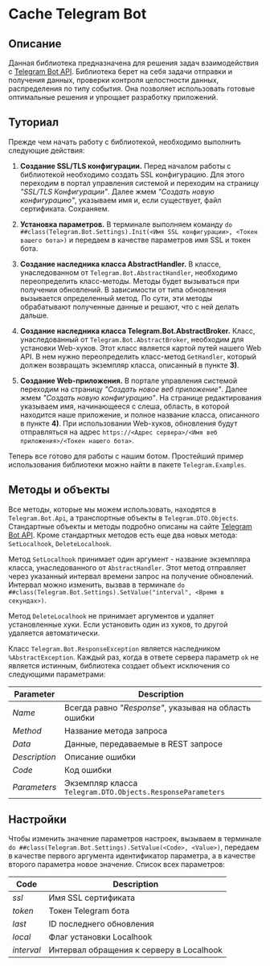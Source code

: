 # Cache Telegram Bot

## Описание
Данная библиотека предназначена для решения задач взаимодействия с [Telegram Bot API](https://core.telegram.org/bots/api). Библиотека берет на себя задачи отправки и получения данных, проверки контроля целостности данных, распределения по типу события. Она позволяет использовать готовые оптимальные решения и упрощает разработку приложений.

## Туториал
Прежде чем начать работу с библиотекой, необходимо выполнить следующие действия:

1) **Создание SSL/TLS конфигурации.**
Перед началом работы с библиотекой необходимо создать SSL конфигурацию. Для этого переходим в портал управления системой и переходим на страницу *"SSL/TLS Конфигурации"*. Далее жмем *"Создать новую конфигурацию"*, указываем имя и, если существует, файл сертификата. Сохраняем.

2) **Установка параметров.**
В терминале выполняем команду `do ##class(Telegram.Bot.Settings).Init(<Имя SSL конфигурации>, <Токен вашего бота>)` и передаем в качестве параметров имя SSL и токен бота.

3) **Создание наследника класса AbstractHandler.**
В классе, унаследованном от `Telegram.Bot.AbstractHandler`, необходимо переопределить класс-методы. Методы будет вызываться при получении обновлений. В зависимости от типа обновления вызывается определенный метод. По сути, эти методы обрабатывают полученные данные и решают, что с ней делать дальше.

4) **Создание наследника класса Telegram.Bot.AbstractBroker.**
Класс, унаследованный от `Telegram.Bot.AbstractBroker`, необходим для установки Web-хуков. Этот класс является картой путей нашего Web API. В нем нужно переопределить класс-метод `GetHandler`, который должен возвращать экземпляр класса, описанный в пункте **3)**.

5) **Создание Web-приложения.**
В портале управления системой переходим на страницу *"Создать новое веб приложение"*. Далее жмем *"Создать новую конфигурацию"*. На странице редактирования указываем имя, начинающееся с слеша, область, в которой находится наше приложение, и полное название класса, описанного в пункте **4)**. При использовании Web-хуков, обновления будут отправляться на адрес `https://<Адрес сервера>/<Имя веб приложения>/<Токен нашего бота>`.

Теперь все готово для работы с нашим ботом. Простейший пример использования библиотеки можно найти в пакете `Telegram.Examples`.

## Методы и объекты

Все методы, которые мы можем использовать, находятся в `Telegram.Bot.Api`, а транспортные объекты в `Telegram.DTO.Objects`. Стандартные объекты и методы подробно описаны на сайте [Telegram Bot API](https://core.telegram.org/bots/api). Кроме стандартных методов есть еще два новых метода: `SetLocalhook`, `DeleteLocalhook`.

Метод `SetLocalhook` принимает один аргумент - название экземпляра класса, унаследованного от `AbstractHandler`. Этот метод отправляет через указанный интервал времени запрос на получение обновлений. Интервал можно изменить, вызвав в терминале `do ##class(Telegram.Bot.Settings).SetValue("interval", <Время в секундах>)`.

Метод `DeleteLocalhook` не принимает аргументов и удаляет установленные хуки. Если установить один из хуков, то другой удаляется автоматически.

Класс `Telegram.Bot.ResponseException` является наследником `%AbstractException`. Каждый раз, когда в ответе сервера параметр `ok` не является истинным, библиотека создает объект исключения со следующими параметрами: 

Parameter | Description
--- | ---
*Name* | Всегда равно *"Response"*, указывая на область ошибки
*Method* | Название метода запроса
*Data* | Данные, передаваемые в REST запросе
*Description* | Описание ошибки
*Code* | Код ошибки
*Parameters* | Экземпляр класса `Telegram.DTO.Objects.ResponseParameters`

## Настройки

Чтобы изменить значение параметров настроек, вызываем в терминале `do ##class(Telegram.Bot.Settings).SetValue(<Code>, <Value>)`, передаем в качестве первого аргумента идентификатор параметра, а в качестве второго параметра новое значение. Список всех параметров:

Code | Description
--- | ---
*ssl* | Имя SSL сертификата
*token* | Токен Telegram бота
*last* | ID последнего обновления
*local* | Флаг установки Localhook
*interval* | Интервал обращения к серверу в Localhook